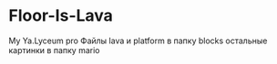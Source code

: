 # Floor-Is-Lava
My Ya.Lyceum pro
Файлы lava и platform в папку blocks
остальные картинки в папку mario

